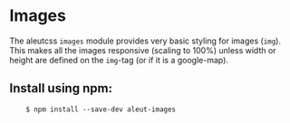 # Images

The aleutcss `images` module provides very basic styling for images (`img`).
This makes all the images responsive (scaling to 100%) unless width or height
are defined on the `img`-tag (or if it is a google-map).


## Install using npm:

```shell
    $ npm install --save-dev aleut-images
```
